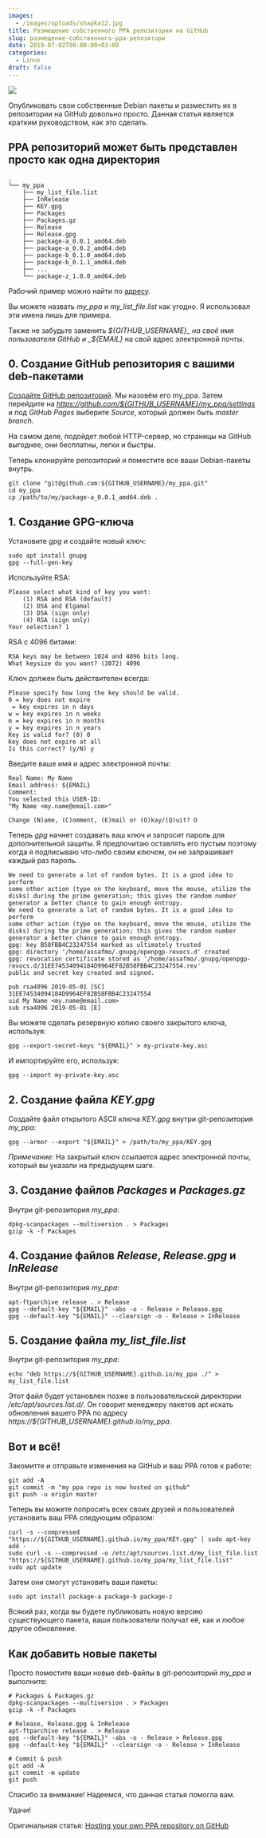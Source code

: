 ```yaml
---
images:
  - /images/uploads/shapka12.jpg
title: Размещение собственного PPA репозитория на GitHub
slug: размещение-собственного-ppa-репозитори
date: 2019-07-02T00:00:00+03:00
categories:
  - Linux
draft: false
---
```


![](/images/uploads/shapka12.jpg)

Опубликовать свои собственные Debian пакеты и разместить их в репозитории на GitHub довольно просто. Данная статья
является кратким руководством, как это сделать.

## PPA репозиторий может быть представлен просто как одна директория

```
.
└── my_ppa
    ├── my_list_file.list
    ├── InRelease
    ├── KEY.gpg
    ├── Packages
    ├── Packages.gz
    ├── Release
    ├── Release.gpg
    ├── package-a_0.0.1_amd64.deb
    ├── package-a_0.0.2_amd64.deb
    ├── package-b_0.1.0_amd64.deb
    ├── package-b_0.1.1_amd64.deb
    ├── ...
    └── package-z_1.0.0_amd64.deb
```

Рабочий пример можно найти по [адресу](https://github.com/assafmo/ppa).

Вы можете назвать _my_ppa_ и _my_list_file.list_ как угодно. Я использовал эти имена лишь для примера.

Также не забудьте заменить _${GITHUB_USERNAME}_ на своё имя пользователя GitHub и _${EMAIL}_ на свой адрес электронной почты.

## 0. Создание GitHub репозитория с вашими deb-пакетами

[Создайте GitHub репозиторий](https://github.com/new). Мы назовём его my_ppa. Затем перейдите на _https://github.com/${GITHUB_USERNAME}/my_ppa/settings_
и под _GitHub Pages_ выберите _Source_, который должен быть _master branch_.

На самом деле, подойдет любой HTTP-сервер, но страницы на GitHub выгоднее, они бесплатны, легки и быстры.

Теперь клонируйте репозиторий и поместите все ваши Debian-пакеты внутрь.

```
git clone "git@github.com:${GITHUB_USERNAME}/my_ppa.git"
cd my_ppa
cp /path/to/my/package-a_0.0.1_amd64.deb .
```

## 1. Создание GPG-ключа

Установите _gpg_ и создайте новый ключ:

```
sudo apt install gnupg
gpg --full-gen-key
```

Используйте RSA:

```
Please select what kind of key you want:
    (1) RSA and RSA (default)
    (2) DSA and Elgamal
    (3) DSA (sign only)
    (4) RSA (sign only)
Your selection? 1
```

RSA с 4096 битами:

```
RSA keys may be between 1024 and 4096 bits long.
What keysize do you want? (3072) 4096
```

Ключ должен быть действителен всегда:

```
Please specify how long the key should be valid.
0 = key does not expire
 = key expires in n days
w = key expires in n weeks
m = key expires in n months
y = key expires in n years
Key is valid for? (0) 0
Key does not expire at all
Is this correct? (y/N) y
```

Введите ваше имя и адрес электронной почты:

```
Real Name: My Name
Email address: ${EMAIL}
Comment:
You selected this USER-ID:
"My Name <my.name@email.com>"

Change (N)ame, (C)omment, (E)mail or (O)kay/(Q)uit? O
```

Теперь _gpg_ начнет создавать ваш ключ и запросит пароль для дополнительной защиты. Я предпочитаю оставлять его пустым
поэтому когда я подписываю что-либо своим ключом, он не запрашивает каждый раз пароль.

```
We need to generate a lot of random bytes. It is a good idea to perform
some other action (type on the keyboard, move the mouse, utilize the
disks) during the prime generation; this gives the random number
generator a better chance to gain enough entropy.
We need to generate a lot of random bytes. It is a good idea to perform
some other action (type on the keyboard, move the mouse, utilize the
disks) during the prime generation; this gives the random number
generator a better chance to gain enough entropy.
gpg: key B58FBB4C23247554 marked as ultimately trusted
gpg: directory '/home/assafmo/.gnupg/openpgp-revocs.d' created
gpg: revocation certificate stored as '/home/assafmo/.gnupg/openpgp-revocs.d/31EE74534094184D9964EF82B58FBB4C23247554.rev'
public and secret key created and signed.

pub rsa4096 2019-05-01 [SC]
31EE74534094184D9964EF82B58FBB4C23247554
uid My Name <my.name@email.com>
sub rsa4096 2019-05-01 [E]
```

Вы можете сделать резервную копию своего закрытого ключа, используя:

```
gpg --export-secret-keys "${EMAIL}" > my-private-key.asc
```

И импортируйте его, используя:

```
gpg --import my-private-key.asc
```

## 2. Создание файла _KEY.gpg_

Создайте файл открытого ASCII ключа _KEY.gpg_ внутри git-репозитория _my_ppa_:

```
gpg --armor --export "${EMAIL}" > /path/to/my_ppa/KEY.gpg
```

_Примечание:_ На закрытый ключ ссылается адрес электронной почты, который вы указали на предыдущем шаге.

## 3. Создание файлов _Packages_ и _Packages.gz_

Внутри git-репозитория _my_ppa_:

```
dpkg-scanpackages --multiversion . > Packages
gzip -k -f Packages
```

## 4. Создание файлов _Release_, _Release.gpg_ и _InRelease_

Внутри git-репозитория _my_ppa_:

```
apt-ftparchive release . > Release
gpg --default-key "${EMAIL}" -abs -o - Release > Release.gpg
gpg --default-key "${EMAIL}" --clearsign -o - Release > InRelease
```

## 5. Создание файла _my_list_file.list_

Внутри git-репозитория _my_ppa_:

```
echo "deb https://${GITHUB_USERNAME}.github.io/my_ppa ./" > my_list_file.list
```

Этот файл будет установлен позже в пользовательской директории _/etc/apt/sources.list.d/_. Он говорит менеджеру пакетов
apt искать обновления вашего PPA по адресу _https://${GITHUB_USERNAME}.github.io/my_ppa_.

## Вот и всё!

Закомитте и отправьте изменения на GitHub и ваш PPA готов к работе:

```
git add -A
git commit -m "my ppa repo is now hosted on github"
git push -u origin master
```

Теперь вы можете попросить всех своих друзей и пользователей установить ваш PPA следующим образом:

```
curl -s --compressed "https://${GITHUB_USERNAME}.github.io/my_ppa/KEY.gpg" | sudo apt-key add -
sudo curl -s --compressed -o /etc/apt/sources.list.d/my_list_file.list "https://${GITHUB_USERNAME}.github.io/my_ppa/my_list_file.list"
sudo apt update
```

Затем они смогут установить ваши пакеты:

```
sudo apt install package-a package-b package-z
```

Всякий раз, когда вы будете публиковать новую версию существующего пакета, ваши пользователи получат её, как и любое другое обновление.

## Как добавить новые пакеты

Просто поместите ваши новые deb-файлы в git-репозиторий _my_ppa_ и выполните:

```
# Packages & Packages.gz
dpkg-scanpackages --multiversion . > Packages
gzip -k -f Packages

# Release, Release.gpg & InRelease
apt-ftparchive release . > Release
gpg --default-key "${EMAIL}" -abs -o - Release > Release.gpg
gpg --default-key "${EMAIL}" --clearsign -o - Release > InRelease

# Commit & push
git add -A
git commit -m update
git push
```

Спасибо за внимание! Надеемся, что данная статья помогла вам.

Удачи!

Оригинальная статья: [Hosting your own PPA repository on GitHub](https://assafmo.github.io/2019/05/02/ppa-repo-hosted-on-github.html)

